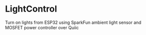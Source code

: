 # LightControl
Turn on lights from ESP32 using SparkFun ambient light sensor and MOSFET power controller over Quiic
